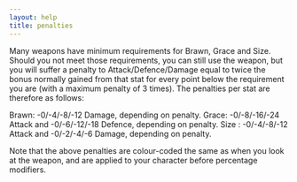 ```yaml
---
layout: help
title: penalties
---
```


Many weapons have minimum requirements for Brawn, Grace and Size.  Should you
not meet those requirements, you can still use the weapon, but you will suffer
a penalty to Attack/Defence/Damage equal to twice the bonus normally gained 
from that stat for every point below the requirement you are (with a maximum 
penalty of 3 times).  The penalties per stat are therefore as follows:

Brawn: -0/-4/-8/-12 Damage, depending on penalty.
Grace: -0/-8/-16/-24 Attack and -0/-6/-12/-18 Defence, depending on penalty.
Size : -0/-4/-8/-12 Attack and -0/-2/-4/-6 Damage, depending on penalty.

Note that the above penalties are colour-coded the same as when you look at 
the weapon, and are applied to your character before percentage modifiers.
